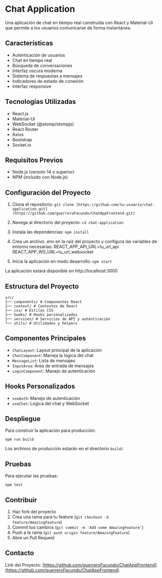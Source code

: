 # Chat Application

Una aplicación de chat en tiempo real construida con React y Material-UI que permite a los usuarios comunicarse de forma instantánea.

## Características

- Autenticación de usuarios
- Chat en tiempo real
- Búsqueda de conversaciones
- Interfaz oscura moderna
- Sistema de respuestas a mensajes
- Indicadores de estado de conexión
- Interfaz responsive

## Tecnologías Utilizadas

- React.js
- Material-UI
- WebSocket (@stomp/stompjs)
- React Router
- Axios
- Bootstrap
- Socket.io

## Requisitos Previos

- Node.js (versión 14 o superior)
- NPM (incluido con Node.js)

## Configuración del Proyecto

1. Clona el repositorio:
```git clone [https://github.com/tu-usuario/chat-application.git](https://github.com/guerreroFacundo/ChatAppFrontend.git)```

2. Navega al directorio del proyecto:
```cd chat-application```

3. Instala las dependencias:
```npm install```

4. Crea un archivo .env en la raíz del proyecto y configura las variables de entorno necesarias:
REACT_APP_API_URL=tu_url_api
REACT_APP_WS_URL=tu_url_websocket


5. Inicia la aplicación en modo desarrollo:
```npm start```

La aplicación estará disponible en http://localhost:3000

## Estructura del Proyecto
```
src/
├── components/ # Componentes React
├── context/ # Contextos de React
├── css/ # Estilos CSS
├── hooks/ # Hooks personalizados
├── services/ # Servicios de API y autenticación
└── utils/ # Utilidades y helpers
```

## Componentes Principales

- `ChatLayout`: Layout principal de la aplicación
- `ChatComponent`: Maneja la lógica del chat
- `MessageList`: Lista de mensajes
- `InputArea`: Área de entrada de mensajes
- `LoginComponent`: Manejo de autenticación

## Hooks Personalizados

- `useAuth`: Manejo de autenticación
- `useChat`: Lógica del chat y WebSocket

## Despliegue

Para construir la aplicación para producción:

```npm run build```

Los archivos de producción estarán en el directorio `build/`

## Pruebas

Para ejecutar las pruebas:

```npm test```

## Contribuir

1. Haz fork del proyecto
2. Crea una rama para tu feature (`git checkout -b feature/AmazingFeature`)
3. Commit tus cambios (`git commit -m 'Add some AmazingFeature'`)
4. Push a la rama (`git push origin feature/AmazingFeature`)
5. Abre un Pull Request


## Contacto

Link del Proyecto: [https://github.com/guerreroFacundo/ChatAppFrontend](https://github.com/guerreroFacundo/ChatAppFrontend)
